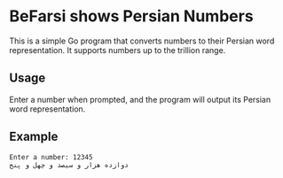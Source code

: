 # BeFarsi shows Persian Numbers

This is a simple Go program that converts numbers to their Persian word representation. 
It supports numbers up to the trillion range.

## Usage

Enter a number when prompted, and the program will output its Persian word representation.

## Example

```
Enter a number: 12345
دوازده هزار و سیصد و چهل و پنج
```
